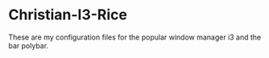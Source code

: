 # Christian-I3-Rice
These are my configuration files for the popular window manager i3 and the bar polybar.
